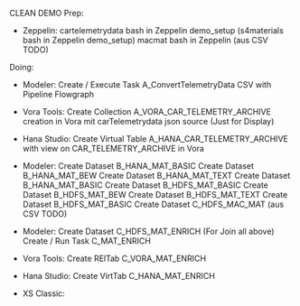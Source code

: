 CLEAN DEMO
Prep:
- Zeppelin: 
	cartelemetrydata bash in Zeppelin demo_setup 
	(s4materials bash in Zeppelin demo_setup) 
	macmat bash in Zeppelin (aus CSV TODO) 
	
Doing:
- Modeler: 
	Create / Execute Task A_ConvertTelemetryData CSV with Pipeline Flowgraph 
- Vora Tools: 
	Create Collection A_VORA_CAR_TELEMETRY_ARCHIVE creation in Vora mit carTelemetrydata json source (Just for Display)
- Hana Studio: 
	Create Virtual Table A_HANA_CAR_TELEMETRY_ARCHIVE with view on CAR_TELEMETRY_ARCHIVE in Vora
- Modeler: 
	Create Dataset B_HANA_MAT_BASIC
	Create Dataset B_HANA_MAT_BEW
	Create Dataset B_HANA_MAT_TEXT
	Create Dataset B_HANA_MAT_BASIC
	Create Dataset B_HDFS_MAT_BASIC
	Create Dataset B_HDFS_MAT_BEW
	Create Dataset B_HDFS_MAT_TEXT
	Create Dataset B_HDFS_MAT_BASIC
	Create Dataset C_HDFS_MAC_MAT (aus CSV TODO) 
- Modeler:
	Create Dataset C_HDFS_MAT_ENRICH (For Join all above)
  	Create / Run Task C_MAT_ENRICH
	

- Vora Tools:  Create RElTab C_VORA_MAT_ENRICH  
- Hana Studio: Create VirtTab C_HANA_MAT_ENRICH  

- XS Classic:  


